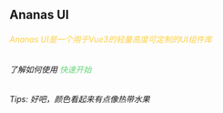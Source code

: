 ## Ananas UI

<h6 style="color: #ffcf3f;">Ananas UI是一个用于Vue3的轻量高度可定制的UI组件库</h6>

<h6>了解如何使用 <router-link to="/fast" style="color: #66d476;">快速开始</router-link></h6>

<h6 style="color: ;">Tips: 好吧，颜色看起来有点像热带水果</h6>

<!-- 底部导航 -->
<script setup>
    import BottomTabs from '../../../src/components/bottom_tabs.vue'
</script>

<BottomTabs up="上面没有了..." down="Logs" />
